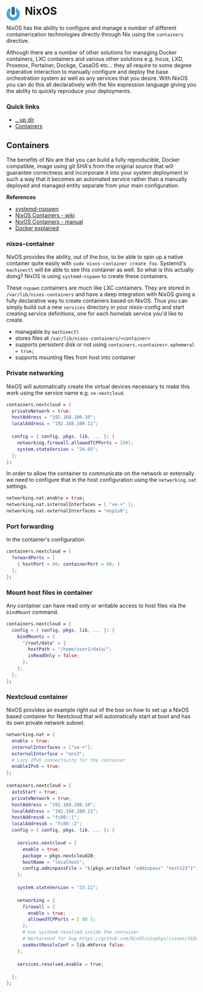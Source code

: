 # NixOS <img style="margin: 6px 13px 0px 0px" align="left" src="../../../data/images/logo_36x36.png" />

NixOS has the ability to configure and manage a number of different containerization technologies 
directly through Nix using the `containers` directive.

Although there are a number of other solutions for managing Docker containers, LXC containers and 
various other solutions e.g. Incus, LXD, Proxmox, Portainer, Dockge, CasaOS etc... they all require 
to some degree imperative interaction to manually configure and deploy the base orchestration system 
as well as any services that you desire. With NixOS you can do this all declaratively with the Nix 
expression language giving you the ability to quickly reproduce your deployments.

### Quick links
* [.. up dir](../README.md)
* [Containers](#containers)

## Containers
The benefits of Nix are that you can build a fully reproducible, Docker compatible, image using 
git SHA's from the original source that will guarantee correctness and incorporate it into your 
system deployment in such a way that it becomes an automated service rather than a manually deployed 
and managed entity separate from your main configuration.

**References**
* [systemd-nspawn](https://wiki.archlinux.org/title/Systemd-nspawn)
* [NixOS Containers - wiki](https://nixos.wiki/wiki/NixOS_Containers)
* [NixOS Containers - manual](https://nixos.org/manual/nixos/stable/#ch-containers)
* [Docker explained](https://github.com/paulboot/docker-explained/blob/master/Systemd%20Containers%20and%20systemd-nspawn%20Explained.md)

### nixos-container
NixOS provides the ability, out of the box, to be able to spin up a native container quite easily 
with `sudo nixos-container create foo`. Systemd's `machinectl` will be able to see this container as 
well. So what is this actually doing? NixOS is using `systemd-nspawn` to create these containers.

These `nspawn` containers are much like LXC containers. They are stored in `/var/lib/nixos-containers`
and have a deep integration with NixOS giving a fully declarative way to create containers based on 
NixOS. Thus you can simply build out a new `services` directory in your nixos-config and start 
creating service definitions, one for each homelab service you'd like to create.

* managable by `machinectl`
* stores files at `/var/lib/nixos-containers/<container>`
* supports persistent disk or not using `containers.<container>.ephemeral = true;`
* supports mounting files from host into container

### Private networking
NixOS will automatically create the virtual devices necessary to make this work using the service 
name e.g. `ve-nextcloud`. 

```nix
containers.nextcloud = {
  privateNetwork = true;
  hostAddress = "192.168.100.10";
  localAddress = "192.168.100.11";

  config = { config, pkgs, lib, ... }: {
    networking.firewall.allowedTCPPorts = [80];
    system.stateVersion = "24.05";
  };
};
```

In order to allow the container to communicate on the network or externally 
we need to configure that in the host configuration using the `networking.nat` settings.
```nix
networking.nat.enable = true;
networking.nat.internalInterfaces = [ "ve-+" ];
networking.nat.externalInterfaces = "enp1s0";
```

### Port forwarding
In the container's configuration

```nix
containers.nextcloud = {
  forwardPorts = [
    { hostPort = 80; containerPort = 80; }
  ];
};
```

### Mount host files in container
Any container can have read only or writable access to host files via the `bindMount` command.

```nix
containers.nextcloud = {
  config = { config, pkgs, lib, ... }: {
    bindMounts = {
      "/root/data" = {
        hostPath = "/home/user1/data/";
        isReadOnly = false;
      };
    };
  };
};
```

### Nextcloud container
NixOS provides an example right out of the box on how to set up a NixOS based container for Nextcloud 
that will automatically start at boot and has its own private network subnet.

```nix
networking.nat = {
  enable = true;
  internalInterfaces = ["ve-+"];
  externalInterface = "ens3";
  # Lazy IPv6 connectivity for the container
  enableIPv6 = true;
};

containers.nextcloud = {
  autoStart = true;
  privateNetwork = true;
  hostAddress = "192.168.100.10";
  localAddress = "192.168.100.11";
  hostAddress6 = "fc00::1";
  localAddress6 = "fc00::2";
  config = { config, pkgs, lib, ... }: {

    services.nextcloud = {
      enable = true;
      package = pkgs.nextcloud28;
      hostName = "localhost";
      config.adminpassFile = "${pkgs.writeText "adminpass" "test123"}"; # DON'T DO THIS IN PRODUCTION - the password file will be world-readable in the Nix Store!
    };

    system.stateVersion = "23.11";

    networking = {
      firewall = {
        enable = true;
        allowedTCPPorts = [ 80 ];
      };
      # Use systemd-resolved inside the container
      # Workaround for bug https://github.com/NixOS/nixpkgs/issues/162686
      useHostResolvConf = lib.mkForce false;
    };
    
    services.resolved.enable = true;

  };
};
```
